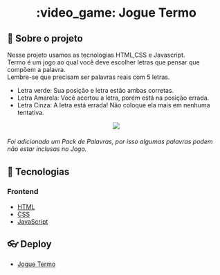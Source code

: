 <h1 align='center'>
   :video_game: Jogue Termo
</h1>

## 📃 Sobre o projeto

Nesse projeto usamos as tecnologias HTML,CSS e Javascript.
<br>
Termo é um jogo ao qual você deve escolher letras que pensar que compõem a palavra.
<br>
Lembre-se que precisam ser palavras reais com 5 letras.
<br>
- Letra verde: Sua posição e letra estão ambas corretas.
- Letra Amarela: Você acertou a letra, porém está na posição errada.
- Letra Cinza: A letra está errada! Não coloque ela mais em nenhuma tentativa.
<div display="flex" align="center">
  <img src="https://i.imgur.com/R9mwZRd.png" />
</div>

###### Foi adicionado um Pack de Palavras, por isso algumas palavras podem não estar inclusas no Jogo.

## 🚀 Tecnologias

### Frontend
- [HTML](https://developer.mozilla.org/pt-BR/docs/Web/HTML)
- [CSS](https://developer.mozilla.org/pt-BR/docs/Web/CSS)
- [JavaScript](https://www.javascript.com/)

## :eyeglasses: Deploy

- [Jogue Termo](https://jogue-termo.netlify.app/)

